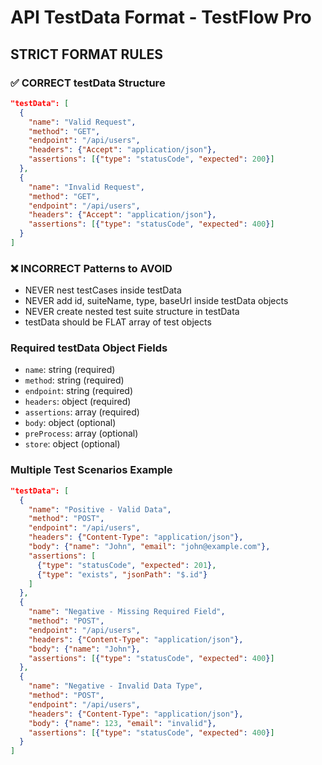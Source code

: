 # API TestData Format - TestFlow Pro

## STRICT FORMAT RULES

### ✅ CORRECT testData Structure
```json
"testData": [
  {
    "name": "Valid Request",
    "method": "GET",
    "endpoint": "/api/users",
    "headers": {"Accept": "application/json"},
    "assertions": [{"type": "statusCode", "expected": 200}]
  },
  {
    "name": "Invalid Request", 
    "method": "GET",
    "endpoint": "/api/users",
    "headers": {"Accept": "application/json"},
    "assertions": [{"type": "statusCode", "expected": 400}]
  }
]
```

### ❌ INCORRECT Patterns to AVOID
- NEVER nest testCases inside testData
- NEVER add id, suiteName, type, baseUrl inside testData objects
- NEVER create nested test suite structure in testData
- testData should be FLAT array of test objects

### Required testData Object Fields
- `name`: string (required)
- `method`: string (required) 
- `endpoint`: string (required)
- `headers`: object (required)
- `assertions`: array (required)
- `body`: object (optional)
- `preProcess`: array (optional)
- `store`: object (optional)

### Multiple Test Scenarios Example
```json
"testData": [
  {
    "name": "Positive - Valid Data",
    "method": "POST",
    "endpoint": "/api/users",
    "headers": {"Content-Type": "application/json"},
    "body": {"name": "John", "email": "john@example.com"},
    "assertions": [
      {"type": "statusCode", "expected": 201},
      {"type": "exists", "jsonPath": "$.id"}
    ]
  },
  {
    "name": "Negative - Missing Required Field",
    "method": "POST", 
    "endpoint": "/api/users",
    "headers": {"Content-Type": "application/json"},
    "body": {"name": "John"},
    "assertions": [{"type": "statusCode", "expected": 400}]
  },
  {
    "name": "Negative - Invalid Data Type",
    "method": "POST",
    "endpoint": "/api/users", 
    "headers": {"Content-Type": "application/json"},
    "body": {"name": 123, "email": "invalid"},
    "assertions": [{"type": "statusCode", "expected": 400}]
  }
]
```